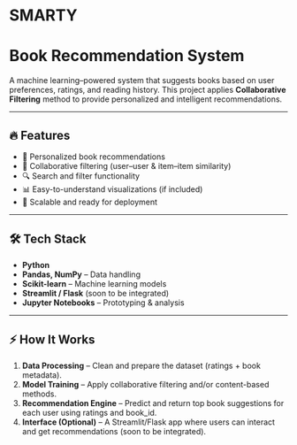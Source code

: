 # SMARTY

# Book Recommendation System

A machine learning–powered system that suggests books based on user preferences, ratings, and reading history.
This project applies **Collaborative Filtering** method to provide personalized and intelligent recommendations.

---

## 🔥 Features

* 📖 Personalized book recommendations
* 🤝 Collaborative filtering (user–user & item–item similarity)
* 🔍 Search and filter functionality
* 📊 Easy-to-understand visualizations (if included)
* 🚀 Scalable and ready for deployment

---

## 🛠️ Tech Stack

* **Python**
* **Pandas, NumPy** – Data handling
* **Scikit-learn** – Machine learning models
* **Streamlit / Flask** (soon to be integrated)
* **Jupyter Notebooks** – Prototyping & analysis

---

## ⚡ How It Works

1. **Data Processing** – Clean and prepare the dataset (ratings + book metadata).
2. **Model Training** – Apply collaborative filtering and/or content-based methods.
3. **Recommendation Engine** – Predict and return top book suggestions for each user using ratings and book_id.
4. **Interface (Optional)** – A Streamlit/Flask app where users can interact and get recommendations (soon to be integrated).
